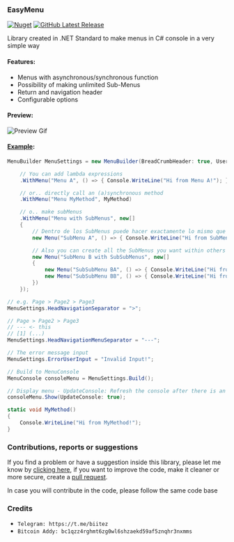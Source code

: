 ### EasyMenu 
[![Nuget](https://img.shields.io/nuget/v/EasyMenu?style=flat-square)](https://www.nuget.org/packages/EasyMenu) [![GitHub Latest Release](https://img.shields.io/github/v/release/biitez/EasyMenu.svg?style=flat-square)](https://github.com/biitez/EasyMenu/releases)

 
Library created in .NET Standard to make menus in C# console in a very simple way

#### Features:
- Menus with asynchronous/synchronous function
- Possibility of making unlimited Sub-Menus
- Return and navigation header
- Configurable options

#### Preview:
![Preview Gif](https://i.imgur.com/HObfexj.gif)

#### [Example](https://github.com/biitez/EasyMenu/blob/master/EasyMenu.Example/Program.cs):

```cs
MenuBuilder MenuSettings = new MenuBuilder(BreadCrumbHeader: true, UserInputMessage: "Choose:")

    // You can add lambda expressions
    .WithMenu("Menu A", () => { Console.WriteLine("Hi from Menu A!"); })

    // or.. directly call an (a)synchronous method
    .WithMenu("Menu MyMethod", MyMethod)

    // o.. make subMenus
    .WithMenu("Menu with SubMenus", new[]
    {
        // Dentro de los SubMenus puede hacer exactamente lo mismo que en .WithMenu
        new Menu("SubMenu A", () => { Console.WriteLine("Hi from SubMenu A!"); }),

        // Also you can create all the SubMenus you want within others
        new Menu("SubMenu B with SubSubMenus", new[]
        {
            new Menu("SubSubMenu BA", () => { Console.WriteLine("Hi from SubSubMenu BA!"); }),
            new Menu("SubSubMenu BB", () => { Console.WriteLine("Hi from SubSubMenu BB!"); }),
        })
    });

// e.g. Page > Page2 > Page3
MenuSettings.HeadNavigationSeparator = ">";

// Page > Page2 > Page3
// --- <- this
// [1] (...)
MenuSettings.HeadNavigationMenuSeparator = "---";

// The error message input
MenuSettings.ErrorUserInput = "Invalid Input!";

// Build to MenuConsole
MenuConsole consoleMenu = MenuSettings.Build();

// Display menu - UpdateConsole: Refresh the console after there is an error
consoleMenu.Show(UpdateConsole: true);

static void MyMethod()
{
    Console.WriteLine("Hi from MyMethod!");
}
```

### Contributions, reports or suggestions
If you find a problem or have a suggestion inside this library, please let me know by [clicking here](https://github.com/biitez/EasyMenu/issues), if you want to improve the code, make it cleaner or more secure, create a [pull request](https://github.com/biitez/EasyMenu/pulls). 

In case you will contribute in the code, please follow the same code base

### Credits

- `Telegram: https://t.me/biitez`
- `Bitcoin Addy: bc1qzz4rghmt6zg0wl6shzaekd59af5znqhr3nxmms`
